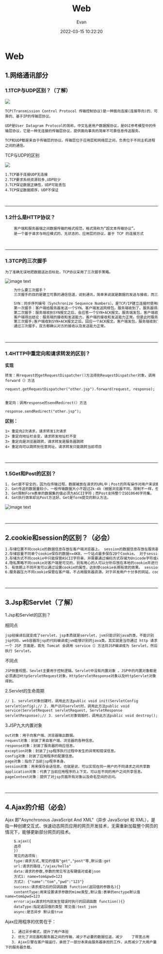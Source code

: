 ﻿---
title: Web

categories: Web
author: Evan
date: 2022-03-15 10:22:20

index_img: /img/bg5.jpg

tags:

- Web



---
# Web

## 1.网络通讯部分

### 1.1TCP与UDP区别？（了解）

![](/img/web/图片28.png)

    TCP(Transmission Control Protocol 传输控制协议)是一种面向连接(连接导向)的、可靠的、基于IP的传输层协议。
    
    UDP是User Datagram Protocol的简称，中文名是用户数据报协议，是OSI参考模型中的传输层协议，它是一种无连接的传输层协议，提供面向事务的简单不可靠信息传送服务。
    
    TCP和UDP都是来自于传输层的协议。传输层位于应用层和网络层之间，负责位于不同主机进程之间的通信。

TCP与UDP的区别

![](/img/web/图片29.png)

    1.TCP基于连接UDP无连接
    2.TCP要求系统资源较多,UDP较少 
    3.TCP保证数据正确性，UDP可能丢包 
    4.TCP保证数据顺序，UDP不保证 

&nbsp;

--------------------------

### 1.2什么是HTTP协议？

        客户端和服务器端之间数据传输的格式规范，格式简称为“超文本传输协议”。 
        是一个基于请求与响应模式的、无状态的、应用层的协议，基于 TCP 的连接方式


&nbsp;

-----------------------------

### 1.3TCP的三次握手

    为了准确无误地把数据送达目标处，TCP协议采用了三次握手策略。

![image text](/img/web/图片30.png)


```tex
    为什么要三次握手？
    三次握手的目的是建立可靠的通信信道，说到通讯，简单来说就是数据的发送与接收，而三次握手最主要的目的就是双方确认自己与对方的发送与接收是正常的。

    SYN：同步序列编号（Synchronize Sequence Numbers）。是TCP/IP建立连接时使用的握手信号。
    第一次握手：客户端给服务器发送一个SYN。客户端发送网络包，服务端收到了。服务器得出结论：客户端的发送能力，服务端的接收能力正常。
    第二次握手：服务端收到SYN报文之后，会应答一个SYN+ACK报文。服务端发包，客户端收到了。
    客户端得出结论：服务端的接收和发送能力，客户端的接收和发送能力正常。但是此时服务端不能确认客户端的接收能力是否正常。
    第三次握手;客户端收到SYN+ACK报文之后，回应一个ACK报文。客户端发包，服务端收到了。服务器得出结论：客户端的接收和发送能力，自己的接收发送能力都正常。
    通过三次握手，双方都确认对方的接收以及发送能力正常。
```

&nbsp;

-----------------------------

### 1.4HTTP中重定向和请求转发的区别？

**实现**

    转发：用request的getRequestDispatcher()方法得到ReuqestDispatcher对象，调用forward（）方法
    
    request.getRequestDispatcher("other.jsp").forward(request, response);


    重定向：调用response的sendRedirect(）方法
    
    response.sendRedirect("other.jsp");

**区别：**

    1> 重定向2次请求，请求转发1次请求
    2> 重定向地址栏会变，请求转发地址栏不变
    3> 重定向是浏览器跳转，请求转发是服务器跳转
    4> 重定向可以跳转到任意网址，请求转发只能跳转当前项目


&nbsp;

-----------------------------

### 1.5Get和Post的区别？

```tex
1. Get是不安全的，因为在传输过程，数据被放在请求的URL中；Post的所有操作对用户来说都是不可见的。  
2. Get传送的数据量较小，一般传输数据大小不超过2k-4k（根据浏览器不同，限制不一样，但相差不大这主要是因为受URL长度限制；Post传送的数据量较大，一般被默认为不受限制。   
3. Get限制Form表单的数据集的值必须为ASCII字符；而Post支持整个ISO10646字符集。        
4. Get执行效率却比Post方法好。Get是form提交的默认方法。
```

   ![image text](/img/web/20210325210742187.png)


&nbsp;

--------------------------

## 2.cookie和session的区别？（必会）

```tex
1.存储位置不同cookie的数据信息存放在客户端浏览器上。 session的数据信息存放在服务器上。 
2.存储容量不同单个cookie保存的数据<=4KB，一个站点最多保存20个Cookie。 对于session来说并没有上限，但出于对服务器端的性能考虑，session内不要存放过多的东西，并且设置session删除机制。
3.存储方式不同cookie中只能保管ASCII字符串，并需要通过编码方式存储为Unicode字符或者二进制数据。 session中能够存储任何类型的数据，包括且不限于string，integer，list，map等。
4.隐私策略不同cookie对客户端是可见的，别有用心的人可以分析存放在本地的cookie并进行cookie欺骗，所以它是不安全的。 session存储在服务器上，不存在敏感信息泄漏的风险。
5. 有效期上不同开发可以通过设置cookie的属性，达到使cookie长期有效的效果。 session依赖于名为JSESSIONID的cookie，而cookie JSESSIONID的过期时间默认为-1，只需关闭窗口该session就会失效，因而session不能达到长期有效的效果。
6.服务器压力不同cookie保管在客户端，不占用服务器资源。对于并发用户十分多的网站，cookie是很好的选择。 session是保管在服务器端的，每个用户都会产生一个session。假如并发访问的用户十分多，会产生十分多的session，耗费大量的内存。 
```


&nbsp;

--------------------------

## 3.Jsp和Servlet（了解）

1.Jsp和Servlet的区别？

相同点

    jsp经编译后就变成了servlet，jsp本质就是servlet，jvm只能识别java的类，不能识别jsp代码，web容器将jsp的代码编译成jvm能够识别的java类。其实就是当你通过 http 请求一个 JSP 页面是，首先 Tomcat 会调用 service（）方法将JSP编译成为 Servlet，然后执行 Servlet。

不同点

    JSP侧重视图，Sevlet主要用于控制逻辑。Servlet中没有内置对象 。JSP中的内置对象都是必须通过HttpServletRequest对象，HttpServletResponse对象以及HttpServlet对象得到。


2.Servlet的生命周期

    // 1. servlet对象创建时，调用此方法public void init(ServletConfig servletConfig);// 2. 用户访问servlet时，调用此方法public void service(ServletRequest servletRequest, ServletResponse servletResponse);// 3. servlet对象销毁时，调用此方法public void destroy();

3.JSP九大内置对象

    out对象：用于向客户端、浏览器输出数据。
    request对象：封装了来自客户端、浏览器的各种信息。
    response对象：封装了服务器的响应信息。
    exception对象：封装了jsp程序执行过程中发生的异常和错误信息。
    config对象：封装了应用程序的配置信息。
    page对象：指向了当前jsp程序本身。
    session对象：用来保存会话信息。也就是说，可以实现在同一用户的不同请求之间共享数
    application对象：代表了当前应用程序的上下文。可以在不同的用户之间共享信息。
    pageContext对象：提供了对jsp页面所有对象以及命名空间的访问。

&nbsp;

----------------------------

## 4.Ajax的介绍（必会）

Ajax 即"Asynchronous JavaScript And XML"（异步 JavaScript 和 XML），是指一种创建交互式、快速动态网页应用的网页开发技术，无需重新加载整个网页的情况下，能够更新部分网页的技术。 

        $.ajax({ 
        选项 
        })
        常见的选项有: 
        type:请求方式,常见的值有"get","post"等,默认值:get 
        url:请求的路径,"/ajax/hello" 
        data:请求的参数,参数的常见写法有键值对或者json 
        方式1: name=tom&pwd=123 
        方式2: {"name":"tom","pwd":"123"} 
        success:请求成功后的回调函数 function(返回值的参数名){} 
        contentType:用来设置请求参数的mime类型,默认值:表单的enctype默认值 name=tom&pwd=123 
        error:ajax请求时内部发生错误时执行的回调函数 function(){} 
        dataType:指定返回值的类型 常见值:text json 
        async:是否异步 默认值true 


Ajax应用程序的优势在于：


       1. 通过异步模式，提升了用户体验 
       2. 优化了浏览器和服务器之间的传输，减少不必要的数据往返，减少    了带宽占用 
       3. Ajax引擎在客户端运行，承担了一部分本来由服务器承担的工作，从而减少了大用户量下的服务器负载。